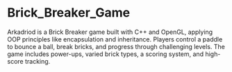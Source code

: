 # Brick_Breaker_Game
Arkadriod is a Brick Breaker game built with C++ and OpenGL, applying OOP principles like encapsulation and inheritance. Players control a paddle to bounce a ball, break bricks, and progress through challenging levels. The game includes power-ups, varied brick types, a scoring system, and high-score tracking.
